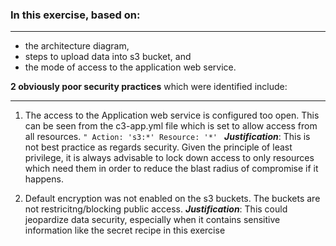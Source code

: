 

### In this exercise, based on:
___
* the architecture diagram, 
* steps to upload data into s3 bucket, and
* the mode of access to the application web service.

**2 obviously poor security practices** which were identified include:
___

1. The access to the Application web service is configured too open. This can be seen from the c3-app.yml file which is set to allow access from all resources.
               ```" Action: 's3:*'
                Resource: '*'
                ```
  ***Justification***: This is not best practice as regards security. Given the principle of least privilege, it is always advisable to lock down access to only resources which need them in order to reduce the blast radius of compromise if it happens.
  
2. Default encryption was not enabled on the s3 buckets. The buckets are not restricitng/blocking public access.
***Justification***: This could jeopardize data security, especially when it contains sensitive information like the secret recipe in this exercise  
